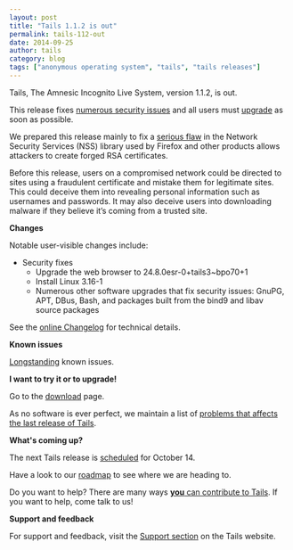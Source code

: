 ```yaml
---
layout: post
title: "Tails 1.1.2 is out"
permalink: tails-112-out
date: 2014-09-25
author: tails
category: blog
tags: ["anonymous operating system", "tails", "tails releases"]
---
```


Tails, The Amnesic Incognito Live System, version 1.1.2, is out.

This release fixes [numerous security issues](https://tails.boum.org/security/Numerous_security_holes_in_1.1.1/) and all users must [upgrade](https://tails.boum.org/doc/first_steps/upgrade/) as soon as possible.

We prepared this release mainly to fix a [serious flaw](https://blog.mozilla.org/security/2014/09/24/rsa-signature-forgery-in-nss/) in the Network Security Services (NSS) library used by Firefox and other products allows attackers to create forged RSA certificates.

Before this release, users on a compromised network could be directed to sites using a fraudulent certificate and mistake them for legitimate sites. This could deceive them into revealing personal information such as usernames and passwords. It may also deceive users into downloading malware if they believe it’s coming from a trusted site.

**Changes**

Notable user-visible changes include:

- Security fixes
  - Upgrade the web browser to 24.8.0esr-0+tails3~bpo70+1
  - Install Linux 3.16-1
  - Numerous other software upgrades that fix security issues: GnuPG, APT, DBus, Bash, and packages built from the bind9 and libav source packages

See the [online Changelog](https://git-tails.immerda.ch/tails/plain/debian/changelog) for technical details.

**Known issues**

[Longstanding](https://tails.boum.org/support/known_issues/) known issues.

**I want to try it or to upgrade!**

Go to the [download](https://tails.boum.org/download/) page.

As no software is ever perfect, we maintain a list of [problems that affects the last release of Tails](https://tails.boum.org/support/known_issues/).

**What's coming up?**

The next Tails release is [scheduled](https://tails.boum.org/contribute/calendar/) for October 14.

Have a look to our [roadmap](https://labs.riseup.net/code/projects/tails/roadmap) to see where we are heading to.

Do you want to help? There are many ways [**you** can contribute to Tails](https://tails.boum.org/contribute/). If you want to help, come talk to us!

**Support and feedback**

For support and feedback, visit the [Support section](https://tails.boum.org/support/) on the Tails website.

